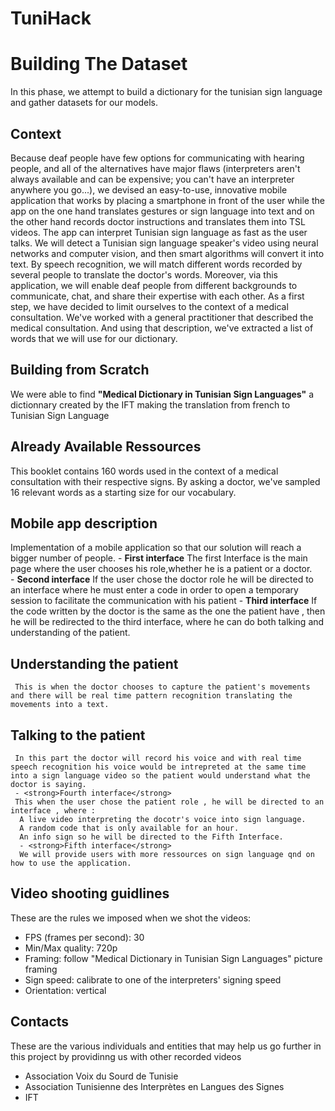 # TuniHack

# Building The Dataset
 In this phase, we attempt to build a dictionary for the tunisian sign language and gather datasets for our models.
  ## Context
  Because deaf people have few options for communicating with hearing people, and all of the alternatives have major flaws (interpreters aren't always available and can be expensive; you can't have an interpreter anywhere you go...), we devised an easy-to-use, innovative mobile application that works by placing a smartphone in front of the user while the app on the one hand translates gestures or sign language into text and on the other hand records doctor instructions and translates them into TSL videos. The app can interpret Tunisian sign language as fast as the user talks. We will detect a Tunisian sign language speaker's video using neural networks and computer vision, and then smart algorithms will convert it into text. By speech recognition, we will match different words recorded by several people to translate the doctor's words.
  Moreover, via this application, we will enable deaf people from different backgrounds to communicate, chat, and share their expertise with each other.
  As a first step, we have decided to limit ourselves to the context of a medical consultation. We've worked with a general practitioner that described the medical consultation. And using that description, we've extracted a list of words that we will use for our dictionary. 
   ## Building from Scratch
   We were able to find <strong>"Medical Dictionary in Tunisian Sign Languages"</strong> a dictionnary created by the IFT making the translation from french to Tunisian Sign Language
   ## Already Available Ressources
   This booklet contains 160 words used in the context of a medical consultation with their respective signs. By asking a doctor, we've sampled 16 relevant words as a starting size for our vocabulary.
   
   ## Mobile app description
   Implementation of  a mobile application so that our solution will reach a bigger number of people.
    - <strong>First interface</strong>
   The first Interface is the main page where the user chooses his role,whether he is a patient or a doctor.      
    - <strong>Second interface</strong>
    If the user chose the doctor role he will be directed to an interface where he must enter a code  in order to open a temporary session to facilitate the communication with his patient 
     - <strong>Third interface</strong>
     If the code written by the doctor is the same as the one the patient have , then he will be redirected to the third interface, where he can do both talking and understanding of the patient.
   ## Understanding the patient 
     This is when the doctor chooses to capture the patient's movements and there will be real time pattern recognition translating the movements into a text.
   ## Talking to the patient 
     In this part the doctor will record his voice and with real time speech recognition his voice would be intrepreted at the same time into a sign language video so the patient would understand what the doctor is saying.
     - <strong>Fourth interface</strong>
     This when the user chose the patient role , he will be directed to an interface , where : 
      A live video interpreting the docotr's voice into sign language.
      A random code that is only available for an hour.
      An info sign so he will be directed to the Fifth Interface.
      - <strong>Fifth interface</strong>
      We will provide users with more ressources on sign language qnd on how to use the application.
## Video shooting guidlines
These are the rules we imposed when we shot the videos:
- FPS (frames per second): 30
- Min/Max quality: 720p
- Framing: follow "Medical Dictionary in Tunisian Sign Languages" picture framing
- Sign speed: calibrate to one of the interpreters' signing speed
- Orientation: vertical

## Contacts
These are the various individuals and entities that may help us go further in this project by providinng us with other recorded videos
- Association Voix du Sourd de Tunisie
- Association Tunisienne des Interprètes en Langues des Signes
- IFT
